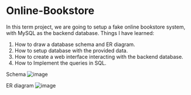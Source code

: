 # Online-Bookstore
In this term project, we are going to setup a fake online bookstore system, with MySQL as the backend database. 
Things I have learned:
1. How to draw a database schema and ER diagram.
2. How to setup database with the provided data.
3. How to create a web interface interacting with the backend database.
4. How to Implement the queries in SQL.

Schema
![image](https://user-images.githubusercontent.com/59773416/113651253-43dfe580-9657-11eb-8d86-f07410e7083e.png)

ER diagram
![image](https://user-images.githubusercontent.com/59773416/113651283-535f2e80-9657-11eb-9cb3-d72196568271.png)



